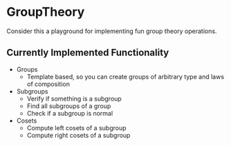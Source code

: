 # GroupTheory
Consider this a playground for implementing fun group theory operations.

## Currently Implemented Functionality
- Groups
  - Template based, so you can create groups of arbitrary type and laws of composition
- Subgroups
  - Verify if something is a subgroup
  - Find all subgroups of a group
  - Check if a subgroup is normal
- Cosets
  - Compute left cosets of a subgroup
  - Compute right cosets of a subgroup
